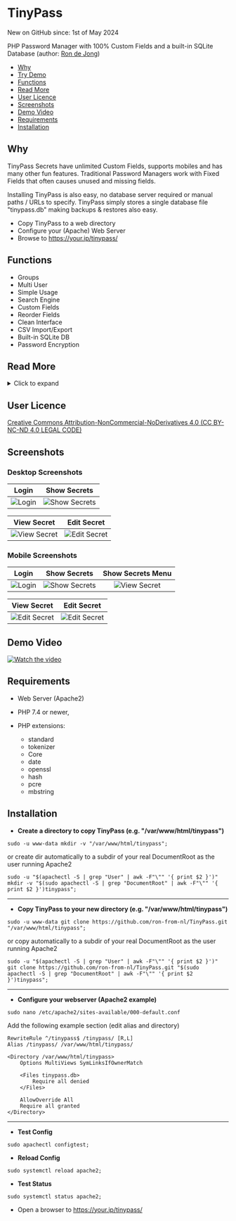 # TinyPass

New on GitHub since: 1st of May 2024

PHP Password Manager with 100% Custom Fields and a built-in SQLite Database (author: [Ron de Jong](https://www.tiny-server.org/#contact))

<!-- MDTOC maxdepth:2 firsth1:0 numbering:0 flatten:0 bullets:1 updateOnSave:1 -->

- [Why](#why)
- [Try Demo](https://www.tiny-server.org/web/share/drive/public/tinypass/index.php)
- [Functions](#functions)
- [Read More](#read-more)
- [User Licence](#user-licence)
- [Screenshots](#screenshots)
- [Demo Video](#demo-video)
- [Requirements](#requirements)
- [Installation](#installation)

<!-- MDTOC -->


## Why

TinyPass Secrets have unlimited Custom Fields, supports mobiles and has many other fun features.
Traditional Password Managers work with Fixed Fields that often causes unused and missing fields.

Installing TinyPass is also easy, no database server required or manual paths / URLs to specify.
TinyPass simply stores a single database file "tinypass.db" making backups & restores also easy.

- Copy TinyPass to a web directory
- Configure your (Apache) Web Server
- Browse to https://your.ip/tinypass/


## Functions

- Groups
- Multi User
- Simple Usage
- Search Engine
- Custom Fields
- Reorder Fields
- Clean Interface
- CSV Import/Export
- Built-in SQLite DB
- Password Encryption

## Read More

<details>
<summary>Click to expand</summary>

## Description

### Secrets

New Secrets start with just a Name and an optional Group. Then add, change or remove just the Fields you need and rearrange their order as you wish.

### Fields

Field Types:

URL - Link that also opens a browser	<br />
Mail - Email address (can be a Login)	<br />
Pass - Password Field (encrypted)		<br />
Text - General purpose text field		<br />
Note - Multi-line resizable textarea	<br />

### Groups

Optionally, Secrets can be members of a "Group" selected from a list. The group selection field is editable and non-existent groups are automatically added to the user's groups, making group management easy.<br />

### Search

Search within Secrets and Fields, optionally filtered by Group, so you can find your Secrets in an instant (SQL wildcards "_" and "%" are supported).<br />

### Sort

You can sort all columns in "Show Secrets", "Show Groups" and "Show Users" in ascending and descending order. Sorting the first "Id" column can be handy when you need to remove the last CSV import.<br />

### Select

You can select multiple records in "Show Secrets", "Show Groups" and "Show Users" for deletion or CSV export.<br />

### Users

By default there are two users named **User: "admin"** (role: "Admin") and **User: "tiny"** (role: "User"). Admins can also add, change, or delete users. 
When an Admin deletes a user then all user-related Secrets and Groups are deleted. Admins cannot read other user Secrets and cannot delete users: "admin", "tiny". 
When a user performs a Password Change, then all Password Fields are re-encrypted. TinyPass also has a Shell interface that enables automated Password Changes.<br />  

### Import / Export

TinyPass supports CSV Import / Export (with automatic format recognition) and is compatible with more than 10 different password manager formats, including various browsers and other well-known formats. 
The group filter is also useful here, allowing you to export only Secrets being a member of a certain Group for instance when using Groups as names of people for whom you keep Secrets.<br />

### Security

Password fields are AES-256-CTR encrypted in the database with a SHA512 hash key of your user password (not written anywhere), so remember your password!<br />

### Other

TinyPass is designed with performance in mind and also supports mobile screens.<br />

</details>


## User Licence

[Creative Commons Attribution-NonCommercial-NoDerivatives 4.0 (CC BY-NC-ND 4.0 LEGAL CODE)](https://creativecommons.org/licenses/by-nc-nd/4.0/legalcode.en)


## Screenshots


### Desktop Screenshots

Login                                                           |  Show Secrets
:--------------------------------------------------------------:|:-------------------------------------------------------------:
![Login](/img/01-tinypass.png?raw=true "Login")                 |  ![Show Secrets](/img/02-tinypass.png?raw=true "Show Secrets")

View Secret                                                     |  Edit Secret
:--------------------------------------------------------------:|:-------------------------------------------------------------:
![View Secret](/img/03-tinypass.png?raw=true "View Secret")     |  ![Edit Secret](/img/04-tinypass.png?raw=true "Edit Secret")


### Mobile Screenshots

Login                                                           |  Show Secrets                                                 |Show Secrets Menu                                              
:--------------------------------------------------------------:|:-------------------------------------------------------------:|:-------------------------------------------------------------:
![Login](/img/05-tinypass.jpg?raw=true "Login")                 |  ![Show Secrets](/img/06-tinypass.jpg?raw=true "Show Secrets")|![View Secret](/img/07-tinypass.jpg?raw=true "View Secret")    

|  View Secret                                                  |  Edit Secret                                                  |
|:-------------------------------------------------------------:|:-------------------------------------------------------------:|
|  ![Edit Secret](/img/08-tinypass.jpg?raw=true "Edit Secret")  |  ![Edit Secret](/img/09-tinypass.jpg?raw=true "Edit Secret")  |

## Demo Video

[![Watch the video](/img/01-tinypass.png)](https://www.tiny-server.org/desktop/video/07-tinypass-manager.m4v)


## Requirements

* Web Server (Apache2)
* PHP 7.4 or newer,
* PHP extensions:
  
  * standard
  * tokenizer
  * Core
  * date
  * openssl
  * hash
  * pcre
  * mbstring


## Installation

- **Create a directory to copy TinyPass (e.g. "/var/www/html/tinypass")**

```
sudo -u www-data mkdir -v "/var/www/html/tinypass";
```

or create dir automatically to a subdir of your real DocumentRoot as the user running Apache2

```
sudo -u "$(apachectl -S | grep "User" | awk -F"\"" '{ print $2 }')" mkdir -v "$(sudo apachectl -S | grep "DocumentRoot" | awk -F"\"" '{ print $2 }')tinypass";
```

---

- **Copy TinyPass to your new directory (e.g. "/var/www/html/tinypass")**

```
sudo -u www-data git clone https://github.com/ron-from-nl/TinyPass.git "/var/www/html/tinypass";
```

or copy automatically to a subdir of your real DocumentRoot as the user running Apache2

```
sudo -u "$(apachectl -S | grep "User" | awk -F"\"" '{ print $2 }')" git clone https://github.com/ron-from-nl/TinyPass.git "$(sudo apachectl -S | grep "DocumentRoot" | awk -F"\"" '{ print $2 }')tinypass";
```

---

- **Configure your webserver (Apache2 example)**

```
sudo nano /etc/apache2/sites-available/000-default.conf
```

Add the following example section (edit alias and directory)

```
RewriteRule ^/tinypass$ /tinypass/ [R,L]
Alias /tinypass/ /var/www/html/tinypass/

<Directory /var/www/html/tinypass>
	Options MultiViews SymLinksIfOwnerMatch

	<Files tinypass.db>
		Require all denied
	</Files>
	
	AllowOverride All
	Require all granted
</Directory>
```

---

- **Test Config**

```
sudo apachectl configtest;
```

- **Reload Config**

```
sudo systemctl reload apache2;
```

- **Test Status**

```
sudo systemctl status apache2;
```

- Open a browser to https://your.ip/tinypass/


